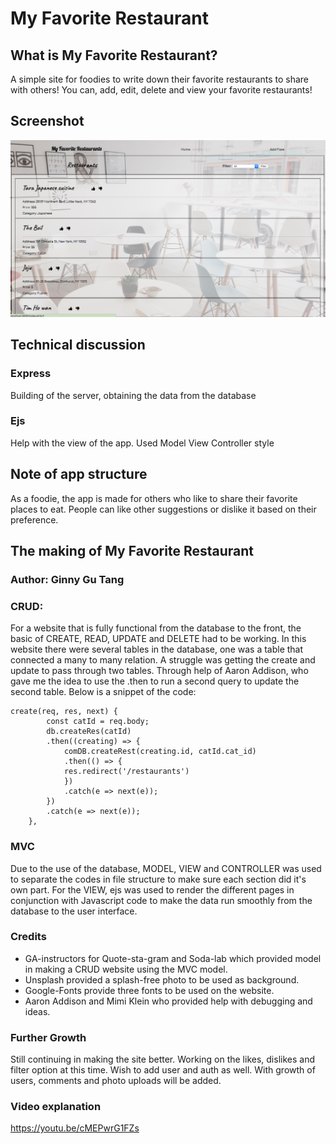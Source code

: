# My Favorite Restaurant

## What is My Favorite Restaurant?
A simple site for foodies to write down their favorite restaurants to share with others! You can, add, edit, delete and view your favorite restaurants!

## Screenshot
![alt text](https://github.com/ginnygu/MyFaveRestaurant/blob/master/wireframe%20and%20ERD/screenshot.png)

## Technical discussion

### Express
Building of the server, obtaining the data from the database
### Ejs
Help with the view of the app. Used Model View Controller style

## Note of app structure
As a foodie, the app is made for others who like to share their favorite places to eat. People can like other suggestions or dislike it based on their preference. 

## The making of My Favorite Restaurant

### Author: Ginny Gu Tang

### CRUD:
For a website that is fully functional from the database to the front, the basic of CREATE, READ, UPDATE and DELETE had to be working. In this website there were several tables in the database, one was a table that connected a many to many relation. A struggle was getting the create and update to pass through two tables. Through help of Aaron Addison, who gave me the idea to use the .then to run a second query to update the second table. Below is a snippet of the code:

```
create(req, res, next) {
        const catId = req.body;
        db.createRes(catId)
        .then((creating) => {
            comDB.createRest(creating.id, catId.cat_id)
            .then(() => {
            res.redirect('/restaurants')
            })
            .catch(e => next(e));
        })
        .catch(e => next(e));
    },
```

 ### MVC
 Due to the use of the database, MODEL, VIEW and CONTROLLER was used to separate the codes in file structure to make sure each section did it's own part. For the VIEW, ejs was used to render the different pages in conjunction with Javascript code to make the data run smoothly from the database to the user interface. 
 
 ### Credits
 
- GA-instructors for Quote-sta-gram and Soda-lab which provided model in making a CRUD website using the MVC model. 
- Unsplash provided a splash-free photo to be used as background.
- Google-Fonts provide three fonts to be used on the website.
- Aaron Addison and Mimi Klein who provided help with debugging and ideas.

### Further Growth
Still continuing in making the site better. Working on the likes, dislikes and filter option at this time. Wish to add user and auth as well. With growth of users, comments and photo uploads will be added.

### Video explanation
https://youtu.be/cMEPwrG1FZs
